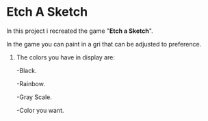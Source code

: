 # Etch A Sketch

In this project i recreated the game "**Etch a Sketch**".

In the game you can paint in a gri that can be adjusted to preference.

1. The colors you have in display are: 

   -Black.

   -Rainbow.

   -Gray Scale.

   -Color you want.

